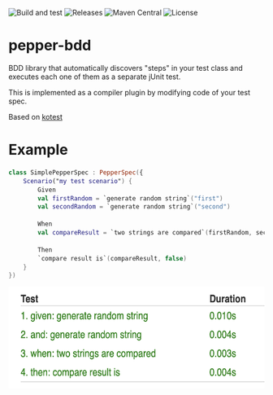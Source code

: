 ![Build and test](https://github.com/vooft/pepper-bdd/actions/workflows/build.yml/badge.svg?branch=main)
![Releases](https://img.shields.io/github/v/release/vooft/pepper-bdd)
![Maven Central](https://img.shields.io/maven-central/v/io.github.vooft/pepper-bdd-core)
![License](https://img.shields.io/github/license/vooft/pepper-bdd)

# pepper-bdd
BDD library that automatically discovers "steps" in your test class and executes each one of them as a separate jUnit test.

This is implemented as a compiler plugin by modifying code of your test spec.

Based on [kotest](https://github.com/kotest/kotest)

# Example
```kotlin
class SimplePepperSpec : PepperSpec({
    Scenario("my test scenario") {
        Given
        val firstRandom = `generate random string`("first")
        val secondRandom = `generate random string`("second")

        When
        val compareResult = `two strings are compared`(firstRandom, secondRandom)

        Then
        `compare result is`(compareResult, false)
    }
})
```

<img src="docs/ordered-steps.png" height="200">

